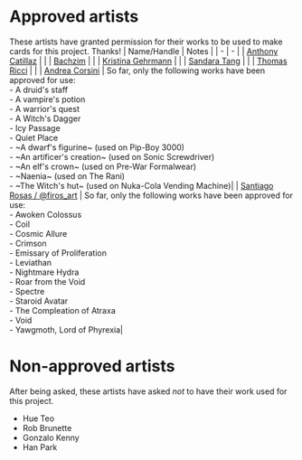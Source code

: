 # Approved artists

These artists have granted permission for their works to be used to make cards for this project. Thanks!
| Name/Handle | Notes |
| - | - |
| [Anthony Catillaz](https://www.artstation.com/artico_luminos) | |
| [Bachzim](https://www.artstation.com/bachzim) | |
| [Kristina Gehrmann](http://www.kristinagehrmann.com/) | |
| [Sandara Tang](https://sandara.artstation.com/) | |
| [Thomas Ricci](https://artrhino.artstation.com/) | |
| [Andrea Corsini](https://linktr.ee/Not_andreas) | So far, only the following works have been approved for use:<br/>- A druid's staff<br/>- A vampire's potion<br/>- A warrior's quest<br/>- A Witch's Dagger<br/>- Icy Passage<br/>- Quiet Place<br/>- ~A dwarf's figurine~ (used on Pip-Boy 3000)<br/>- ~An artificer's creation~ (used on Sonic Screwdriver)<br/>- ~An elf's crown~ (used on Pre-War Formalwear)<br/>- ~Naenia~ (used on The Rani)<br/>- ~The Witch's hut~ (used on Nuka-Cola Vending Machine)|
| [Santiago Rosas / @firos_art](https://www.santiagorosasart.com/) | So far, only the following works have been approved for use:<br/>- Awoken Colossus<br/>- Coil<br/>- Cosmic Allure<br/>- Crimson<br/>- Emissary of Proliferation<br/>- Leviathan<br/>- Nightmare Hydra<br/>- Roar from the Void<br/>- Spectre<br/>- Staroid Avatar<br/>- The Compleation of Atraxa<br/>- Void<br/>- Yawgmoth, Lord of Phyrexia|
# Non-approved artists

After being asked, these artists have asked _not_ to have their work used for this project.
- Hue Teo
- Rob Brunette
- Gonzalo Kenny
- Han Park
